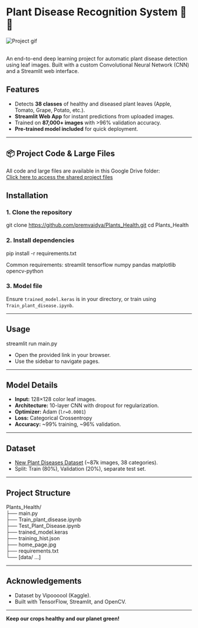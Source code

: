 # Plant Disease Recognition System 🌿🔬

![Project gif](https://s14.gifyu.com/images/bTk4F.gif)


<br>
An end-to-end deep learning project for automatic plant disease detection using leaf images.  
Built with a custom Convolutional Neural Network (CNN) and a Streamlit web interface.

## Features

- Detects **38 classes** of healthy and diseased plant leaves (Apple, Tomato, Grape, Potato, etc.).
- **Streamlit Web App** for instant predictions from uploaded images.
- Trained on **87,000+ images** with >96% validation accuracy.
- **Pre-trained model included** for quick deployment.

---


## 📦 Project Code & Large Files

All code and large files are available in this Google Drive folder:<br>
[Click here to access the shared project files](https://drive.google.com/drive/folders/1FWhehho_y5P4HTrMOunl2deRl-xoy-E2?usp=sharing)


## Installation


### 1. Clone the repository
git clone https://github.com/premvaidya/Plants_Health.git
cd Plants_Health


### 2. Install dependencies
pip install -r requirements.txt

Common requirements:
streamlit
tensorflow
numpy
pandas
matplotlib
opencv-python


### 3. Model file
Ensure `trained_model.keras` is in your directory, or train using `Train_plant_disease.ipynb`.

---

## Usage

streamlit run main.py

- Open the provided link in your browser.
- Use the sidebar to navigate pages.

---

## Model Details

- **Input:** 128×128 color leaf images.
- **Architecture:** 10-layer CNN with dropout for regularization.
- **Optimizer:** Adam (`lr=0.0001`)
- **Loss:** Categorical Crossentropy
- **Accuracy:** ~99% training, ~96% validation.

---

## Dataset

- [New Plant Diseases Dataset](https://www.kaggle.com/datasets/vipoooool/new-plant-diseases-dataset) (~87k images, 38 categories).
- Split: Train (80%), Validation (20%), separate test set.

---


## Project Structure

Plants_Health/  <br>
├── main.py <br>
├── Train_plant_disease.ipynb <br>
├── Test_Plant_Disease.ipynb <br>
├── trained_model.keras <br>
├── training_hist.json <br>
├── home_page.jpg <br>
├── requirements.txt <br>
└── [data/ ...] <br>

---

## Acknowledgements

- Dataset by Vipoooool (Kaggle).
- Built with TensorFlow, Streamlit, and OpenCV.

---


**Keep our crops healthy and our planet green!**
<br>
<br>
<br>
